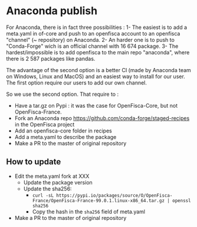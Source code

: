 # Anaconda publish

For Anaconda, there is in fact three possibilities :
1- The easiest is to add a meta.yaml in of-core and push to an openfisca account to an openfisca "channel" (~ repository) on Anaconda.
2- An harder one is to push to "Conda-Forge" wich is an official channel with 16 674 package.
3- The hardest/impossible is to add openfisca to the main repo "anaconda", where there is 2 587 packages like pandas.

The advantage of the second option is a better CI (made by Anaconda team on Windows, Linux and MacOS) and an easiest way to install for our user. The first option require our users to add our own channel.

So we use the second option.
That require to :
- Have a tar.gz on Pypi : it was the case for OpenFisca-Core, but not OpenFisca-France.
- Fork an Anaconda repo https://github.com/conda-forge/staged-recipes in the OpenFisca project
- Add an openfisca-core folder in recipes
- Add a meta.yaml to describe the package
- Make a PR to the master of original repository

## How to update
- Edit the meta.yaml fork at XXX
  - Update the package version
  - Update the sha256:
    - `curl -sL https://pypi.io/packages/source/O/OpenFisca-France/OpenFisca-France-99.0.1.linux-x86_64.tar.gz | openssl sha256`
    - Copy the hash in the `sha256` field of meta.yaml
- Make a PR to the master of original repository
